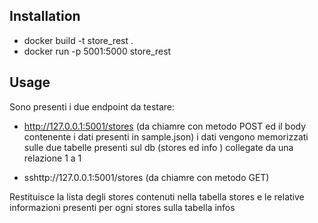 

## Installation
- docker build -t store_rest .
- docker run -p 5001:5000 store_rest


## Usage
Sono presenti i due endpoint da testare:

  - http://127.0.0.1:5001/stores  (da chiamre con metodo POST ed il body contenente i dati presenti in  sample.json) 
 i dati vengono memorizzati sulle due tabelle presenti sul db  (stores ed info ) collegate da una relazione 1 a 1



  - sshttp://127.0.0.1:5001/stores (da chiamre con metodo GET)
 
 Restituisce la lista degli stores contenuti nella tabella stores e le relative informazioni presenti per ogni stores sulla tabella infos







